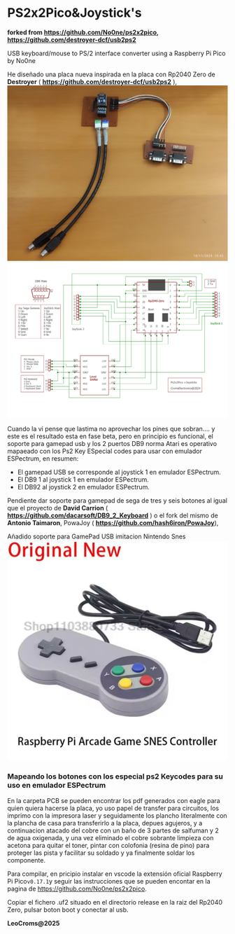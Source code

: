 
# PS2x2Pico&Joystick's

**forked from  https://github.com/No0ne/ps2x2pico, https://github.com/destroyer-dcf/usb2ps2**



USB keyboard/mouse to PS/2 interface converter using a Raspberry Pi Pico by No0ne

He diseñado una placa nueva inspirada en la placa con Rp2040 Zero de **Destroyer** ( **https://github.com/destroyer-dcf/usb2ps2** ),
![PcB](./images/IMG_20241110_194500.jpg)
![Esquema](./images/Ps2x2pico&joySticksEsquema.jpg)

Cuando la vi pense que lastima no aprovechar los pines que sobran.... y este es el resultado esta en fase beta, pero en principio es funcional,  el soporte para gamepad usb y los 2 puertos DB9 norma Atari es operativo mapaeado con los Ps2 Key ESpecial codes para usar con emulador ESPectrum, en resumen:

 - El gamepad USB se corresponde al joystick 1 en emulador ESPectrum.
 - El DB9 1 al joystick 1 en emulador ESPectrum.
 - El DB92 al joystick 2 en emulador ESPectrum.

Pendiente dar soporte para gamepad de sega de tres y seis botones al igual que el proyecto de  **David Carrion** (  **https://github.com/dacarsoft/DB9_2_Keyboard** ) o el fork del mismo de **Antonio Taimaron**, PowaJoy ( **https://github.com/hash6iron/PowaJoy**),

Añadido soporte para GamePad USB imitacion  Nintendo Snes
![GamePad](./images/SnesUsbControler.jpg)

### **Mapeando los botones con los especial ps2 Keycodes para su uso en emulador ESPectrum**

En la carpeta PCB se pueden encontrar los pdf generados con eagle para quien quiera hacerse la placa, yo uso papel de transfer para circuitos, los imprimo con la impresora laser y seguidamente los plancho literalmente con la plancha de casa para transferirlo a la placa, depues agujeros, y a continuacion atacado del cobre con un baño de 3 partes de salfuman y 2 de agua oxigenada, y una vez eliminado el cobre sobrante limpieza con acetona para quitar el toner,   pintar con colofonia (resina de pino) para proteger las pista y facilitar su soldado y ya finalmente soldar los componente.

Para compilar, en pricipio instalar en vscode la extensión oficial Raspberry Pi Pico`v0.17.1`y seguir las instrucciones que se pueden encontar en la pagina de https://github.com/No0ne/ps2x2pico.

Copiar el fichero  .uf2 situado en el directorio release en la raiz del Rp2040 Zero, pulsar boton boot y conectar al usb.


**LeoCroms@2025**
